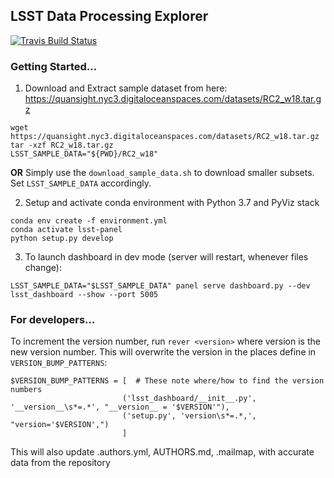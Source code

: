 
## LSST Data Processing Explorer
[![Travis Build Status](https://travis-ci.com/Quansight/lsst_dashboard.svg?branch=master)](https://travis-ci.com/Quansight/lsst_dashboard)

### Getting Started...

1. Download and Extract sample dataset from here:
https://quansight.nyc3.digitaloceanspaces.com/datasets/RC2_w18.tar.gz

```
wget https://quansight.nyc3.digitaloceanspaces.com/datasets/RC2_w18.tar.gz
tar -xzf RC2_w18.tar.gz
LSST_SAMPLE_DATA="${PWD}/RC2_w18"
```

**OR**
Simply use the `download_sample_data.sh` to download smaller subsets.
Set `LSST_SAMPLE_DATA` accordingly.

2. Setup and activate conda environment with Python 3.7 and PyViz stack
```
conda env create -f environment.yml
conda activate lsst-panel
python setup.py develop
```

3. To launch dashboard in dev mode (server will restart, whenever files change):
```
LSST_SAMPLE_DATA="$LSST_SAMPLE_DATA" panel serve dashboard.py --dev lsst_dashboard --show --port 5005
```


### For developers...
To increment the version number, run `rever <version>`
where version is the new version number. This will overwrite
the version in the places define in `VERSION_BUMP_PATTERNS`:
```
$VERSION_BUMP_PATTERNS = [  # These note where/how to find the version numbers
                         ('lsst_dashboard/__init__.py', '__version__\s*=.*', "__version__ = '$VERSION'"),
                         ('setup.py', 'version\s*=.*,', "version='$VERSION',")
                         ]
```

This will also update .authors.yml, AUTHORS.md, .mailmap, with accurate data from the repository
